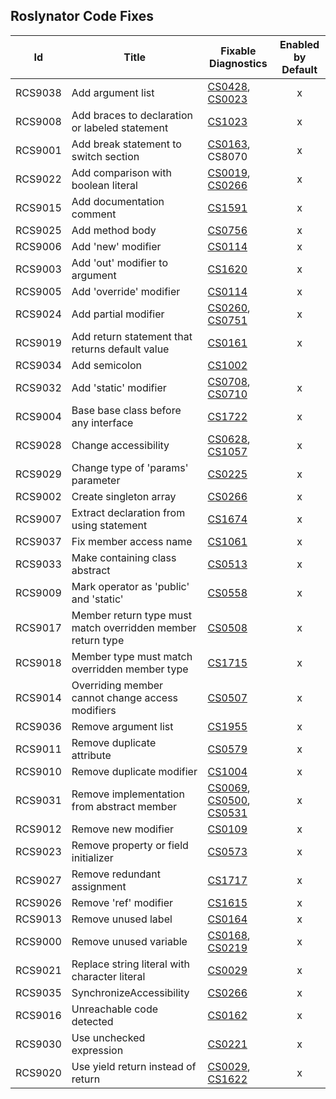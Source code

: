 ## Roslynator Code Fixes

Id | Title | Fixable Diagnostics | Enabled by Default 
--- | --- | --- |:---:
RCS9038|Add argument list|[CS0428](http://docs.microsoft.com/en-us/dotnet/csharp/misc/cs0428), [CS0023](http://docs.microsoft.com/en-us/dotnet/csharp/misc/cs0023)|x
RCS9008|Add braces to declaration or labeled statement|[CS1023](http://docs.microsoft.com/en-us/dotnet/csharp/misc/cs1023)|x
RCS9001|Add break statement to switch section|[CS0163](http://docs.microsoft.com/en-us/dotnet/csharp/language-reference/compiler-messages/cs0163), CS8070|x
RCS9022|Add comparison with boolean literal|[CS0019](http://docs.microsoft.com/en-us/dotnet/csharp/language-reference/compiler-messages/cs0019), [CS0266](http://docs.microsoft.com/en-us/dotnet/csharp/language-reference/compiler-messages/cs0266)|x
RCS9015|Add documentation comment|[CS1591](http://docs.microsoft.com/en-us/dotnet/csharp/language-reference/compiler-messages/cs1591)|x
RCS9025|Add method body|[CS0756](http://docs.microsoft.com/en-us/dotnet/csharp/misc/cs0756)|x
RCS9006|Add 'new' modifier|[CS0114](http://docs.microsoft.com/en-us/dotnet/csharp/misc/cs0114)|x
RCS9003|Add 'out' modifier to argument|[CS1620](http://docs.microsoft.com/en-us/dotnet/csharp/misc/cs1620)|x
RCS9005|Add 'override' modifier|[CS0114](http://docs.microsoft.com/en-us/dotnet/csharp/misc/cs0114)|x
RCS9024|Add partial modifier|[CS0260](http://docs.microsoft.com/en-us/dotnet/csharp/language-reference/compiler-messages/cs0260), [CS0751](http://docs.microsoft.com/en-us/dotnet/csharp/misc/cs0751)|x
RCS9019|Add return statement that returns default value|[CS0161](http://docs.microsoft.com/en-us/dotnet/csharp/misc/cs0161)|x
RCS9034|Add semicolon|[CS1002](http://docs.microsoft.com/en-us/dotnet/csharp/misc/cs1002)|
RCS9032|Add 'static' modifier|[CS0708](http://docs.microsoft.com/en-us/dotnet/csharp/misc/cs0708), [CS0710](http://docs.microsoft.com/en-us/dotnet/csharp/misc/cs0710)|x
RCS9004|Base base class before any interface|[CS1722](http://docs.microsoft.com/en-us/dotnet/csharp/misc/cs1722)|x
RCS9028|Change accessibility|[CS0628](http://docs.microsoft.com/en-us/dotnet/csharp/misc/cs0628), [CS1057](http://docs.microsoft.com/en-us/dotnet/csharp/misc/cs1057)|x
RCS9029|Change type of 'params' parameter|[CS0225](http://docs.microsoft.com/en-us/dotnet/csharp/misc/cs0225)|x
RCS9002|Create singleton array|[CS0266](http://docs.microsoft.com/en-us/dotnet/csharp/language-reference/compiler-messages/cs0266)|x
RCS9007|Extract declaration from using statement|[CS1674](http://docs.microsoft.com/en-us/dotnet/csharp/language-reference/compiler-messages/cs1674)|x
RCS9037|Fix member access name|[CS1061](http://docs.microsoft.com/en-us/dotnet/csharp/language-reference/compiler-messages/cs1061)|x
RCS9033|Make containing class abstract|[CS0513](http://docs.microsoft.com/en-us/dotnet/csharp/misc/cs0513)|x
RCS9009|Mark operator as 'public' and 'static'|[CS0558](http://docs.microsoft.com/en-us/dotnet/csharp/misc/cs0558)|x
RCS9017|Member return type must match overridden member return type|[CS0508](http://docs.microsoft.com/en-us/dotnet/csharp/misc/cs0508)|x
RCS9018|Member type must match overridden member type|[CS1715](http://docs.microsoft.com/en-us/dotnet/csharp/misc/cs1715)|x
RCS9014|Overriding member cannot change access modifiers|[CS0507](http://docs.microsoft.com/en-us/dotnet/csharp/language-reference/compiler-messages/cs0507)|x
RCS9036|Remove argument list|[CS1955](http://docs.microsoft.com/en-us/dotnet/csharp/misc/cs1955)|x
RCS9011|Remove duplicate attribute|[CS0579](http://docs.microsoft.com/en-us/dotnet/csharp/language-reference/compiler-messages/cs0579)|x
RCS9010|Remove duplicate modifier|[CS1004](http://docs.microsoft.com/en-us/dotnet/csharp/misc/cs1004)|x
RCS9031|Remove implementation from abstract member|[CS0069](http://docs.microsoft.com/en-us/dotnet/csharp/misc/cs0069), [CS0500](http://docs.microsoft.com/en-us/dotnet/csharp/misc/cs0500), [CS0531](http://docs.microsoft.com/en-us/dotnet/csharp/misc/cs0531)|x
RCS9012|Remove new modifier|[CS0109](http://docs.microsoft.com/en-us/dotnet/csharp/misc/cs0109)|x
RCS9023|Remove property or field initializer|[CS0573](http://docs.microsoft.com/en-us/dotnet/csharp/misc/cs0573)|x
RCS9027|Remove redundant assignment|[CS1717](http://docs.microsoft.com/en-us/dotnet/csharp/misc/cs1717)|x
RCS9026|Remove 'ref' modifier|[CS1615](http://docs.microsoft.com/en-us/dotnet/csharp/misc/cs1615)|x
RCS9013|Remove unused label|[CS0164](http://docs.microsoft.com/en-us/dotnet/csharp/misc/cs0164)|x
RCS9000|Remove unused variable|[CS0168](http://docs.microsoft.com/en-us/dotnet/csharp/misc/cs0168), [CS0219](http://docs.microsoft.com/en-us/dotnet/csharp/misc/cs0219)|x
RCS9021|Replace string literal with character literal|[CS0029](http://docs.microsoft.com/en-us/dotnet/csharp/language-reference/compiler-messages/cs0029)|x
RCS9035|SynchronizeAccessibility|[CS0266](http://docs.microsoft.com/en-us/dotnet/csharp/language-reference/compiler-messages/cs0266)|x
RCS9016|Unreachable code detected|[CS0162](http://docs.microsoft.com/en-us/dotnet/csharp/misc/cs0162)|x
RCS9030|Use unchecked expression|[CS0221](http://docs.microsoft.com/en-us/dotnet/csharp/misc/cs0221)|x
RCS9020|Use yield return instead of return|[CS0029](http://docs.microsoft.com/en-us/dotnet/csharp/language-reference/compiler-messages/cs0029), [CS1622](http://docs.microsoft.com/en-us/dotnet/csharp/misc/cs1622)|x
